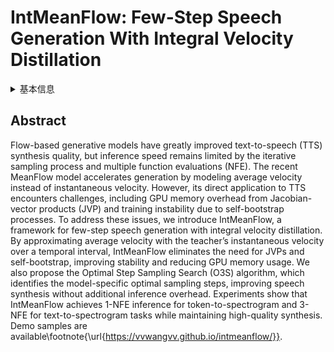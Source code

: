 # IntMeanFlow: Few-Step Speech Generation With Integral Velocity Distillation

<details>
<summary>基本信息</summary>

- 标题: "IntMeanFlow: Few-Step Speech Generation With Integral Velocity Distillation."
- 作者:
  - 01 Wei Wang
  - 02 Rong Cao
  - 03 Yi Guo
  - 04 Zhengyang Chen
  - 05 Kuan Chen
  - 06 Yuanyuan Huo
- 链接:
  - [ArXiv](https://arxiv.org/abs/2510.07979v1)
  - [Publication]()
  - [Github]()
  - [Demo]()
- 文件:
  - [ArXiv:2510.07979v1](PDF/2025.10.09_2510.07979v1_IntMeanFlow__Few-Step_Speech_Generation_With_Integral_Velocity_Distillation.pdf)
  - [Publication] #TODO

</details>

## Abstract

Flow-based generative models have greatly improved text-to-speech (TTS) synthesis quality, but inference speed remains limited by the iterative sampling process and multiple function evaluations (NFE).
The recent MeanFlow model accelerates generation by modeling average velocity instead of instantaneous velocity.
However, its direct application to TTS encounters challenges, including GPU memory overhead from Jacobian-vector products (JVP) and training instability due to self-bootstrap processes.
To address these issues, we introduce IntMeanFlow, a framework for few-step speech generation with integral velocity distillation.
By approximating average velocity with the teacher’s instantaneous velocity over a temporal interval, IntMeanFlow eliminates the need for JVPs and self-bootstrap, improving stability and reducing GPU memory usage.
We also propose the Optimal Step Sampling Search (O3S) algorithm, which identifies the model-specific optimal sampling steps, improving speech synthesis without additional inference overhead.
Experiments show that IntMeanFlow achieves 1-NFE inference for token-to-spectrogram and 3-NFE for text-to-spectrogram tasks while maintaining high-quality synthesis.
Demo samples are available\footnote{\url{https://vvwangvv.github.io/intmeanflow/}}.
